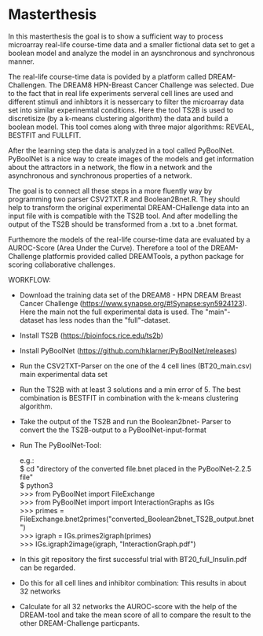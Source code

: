 # Masterthesis

In this masterthesis the goal is to show a sufficient way to process microarray real-life course-time data and a smaller fictional data set to get a boolean model and analyze the model in an aysnchronous and synchronous manner.

The real-life course-time data is povided by a platform called DREAM-Challengen. The DREAM8 HPN-Breast Cancer Challenge was selected. Due to the fact that in real life experiments serveral cell lines are used and different stimuli and inhibtors it is nessercary to filter the microarray data set into similar experinemtal conditions. 
Here the tool TS2B is used to discretisize (by a k-means clustering algorithm) the data and build a boolean model. This tool comes along with three major algorithms: REVEAL, BESTFIT and FULLFIT.

After the learning step the data is analyzed in a tool called PyBoolNet. PyBoolNet is a nice way to create images of the models and get information about the attractors in a network, the flow in a network and the asynchronous and synchronous properties of a network.

The goal is to connect all these steps in a more fluently way by programming two parser CSV2TXT.R and Boolean2Bnet.R. They should help to transform the original experimental DREAM-CHallenge data into an input file with is compatible with the TS2B tool. And after modelling the output of the TS2B should be transformed from a .txt to a .bnet format.

Furthemore the models of the real-life course-time data are evaluated by a AUROC-Score (Area Under the Curve). Therefore a tool of the DREAM-Challenge platformis provided called DREAMTools, a python package for scoring collaborative challenges. 


WORKFLOW:

- Download the training data set of the DREAM8 - HPN DREAM Breast Cancer Challenge (https://www.synapse.org/#!Synapse:syn5924123).      Here the main not the full experimental data is used. The "main"- dataset has less nodes than the "full"-dataset.
- Install TS2B (https://bioinfocs.rice.edu/ts2b)
- Install PyBoolNet (https://github.com/hklarner/PyBoolNet/releases)

- Run the CSV2TXT-Parser on the one of the 4 cell lines (BT20_main.csv) main experimental data set
- Run the TS2B with at least 3 solutions and a min error of 5. The best combination is BESTFIT in combination with the k-means clustering algorithm.
- Take the output of the TS2B and run the Boolean2bnet- Parser to convert the the TS2B-output to a PyBoolNet-input-format

- Run The PyBoolNet-Tool:

  e.g.:<br/> 
        $ cd \"directory of the converted file.bnet placed in the PyBoolNet-2.2.5 file\"<br/>
        $ python3<br/> 
      >>> from PyBoolNet import FileExchange<br/> 
      >>> from PyBoolNet import import InteractionGraphs as IGs<br/> 
      >>> primes = FileExchange.bnet2primes(\"converted_Boolean2bnet_TS2B_output.bnet\")<br/> 
      >>> igraph = IGs.primes2igraph(primes)<br/> 
      >>> IGs.igraph2image(igraph, \"InteractionGraph.pdf\")<br/> 
      
 - In this git repository the first successful trial with BT20_full_Insulin.pdf can be regarded.   
 - Do this for all cell lines and inhibitor combination: This results in about 32 networks
 - Calculate for all 32 networks the AUROC-score with the help of the DREAM-tool and take the mean score of all to compare the result to the other DREAM-Challenge particpants.
